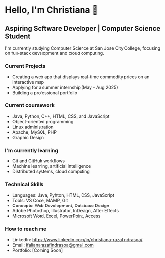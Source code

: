 # Hello, I'm Christiana 👋
## Aspiring Software Developer | Computer Science Student

I'm currently studying Computer Science at San Jose City College,
focusing on full-stack development and cloud computing.

### Current Projects
- Creating a web app that displays real-time commodity prices on an interactive map
- Applying for a summer internship (May - Aug 2025)
- Building a professional portfolio

### Current coursework
- Java, Python, C++, HTML, CSS, and JavaScript
- Object-oriented programming
- Linux administration
- Apache, MySQL, PHP
- Graphic Design

### I'm currently learning
- Git and GitHub workflows
- Machine learning, artificial intelligence
- Distributed systems, cloud computing

### Technical Skills
- Languages: Java, Pyhton, HTML, CSS, JavaScript
- Tools: VS Code, MAMP, Git
- Concepts: Web Development, Database Design
- Adobe Photoshop, Illustrator, InDesign, After Effects
- Microsoft Word, Excel, PowerPoint, Access

### How to reach me
- LinkedIn: https://www.linkedin.com/in/christiana-razafindrasoa/
- Email: ifalianarazafindrasoa@gmail.com  
- Portfolio: [Coming Soon]
